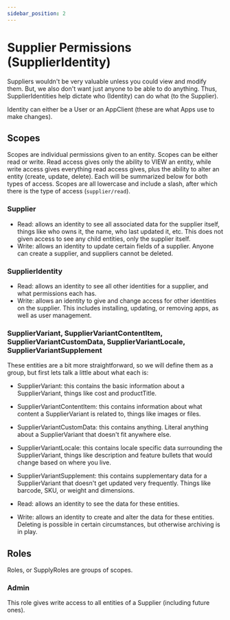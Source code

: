 ```yaml
---
sidebar_position: 2
---
```


# Supplier Permissions (SupplierIdentity)

Suppliers wouldn't be very valuable unless you could view and modify them. But, we also don't want just anyone to be able to do anything. Thus, SupplierIdentities help dictate who (Identity) can do what (to the Supplier).

Identity can either be a User or an AppClient (these are what Apps use to make changes).

## Scopes

Scopes are individual permissions given to an entity. Scopes can be either read or write. Read access gives only the ability to VIEW an entity, while write access gives everything read access gives, plus the ability to alter an entity (create, update, delete). Each will be summarized below for both types of access. Scopes are all lowercase and include a slash, after which there is the type of access (`supplier/read`).

### Supplier

-   Read: allows an identity to see all associated data for the supplier itself, things like who owns it, the name, who last updated it, etc. This does not given access to see any child entities, only the supplier itself.
-   Write: allows an identity to update certain fields of a supplier. Anyone can create a supplier, and suppliers cannot be deleted.

### SupplierIdentity

-   Read: allows an identity to see all other identities for a supplier, and what permissions each has.
-   Write: allows an identity to give and change access for other identities on the supplier. This includes installing, updating, or removing apps, as well as user management.

### SupplierVariant, SupplierVariantContentItem, SupplierVariantCustomData, SupplierVariantLocale, SupplierVariantSupplement

These entities are a bit more straightforward, so we will define them as a group, but first lets talk a little about what each is:

-   SupplierVariant: this contains the basic information about a SupplierVariant, things like cost and productTitle.
-   SupplierVariantContentItem: this contains information about what content a SupplierVariant is related to, things like images or files.
-   SupplierVariantCustomData: this contains anything. Literal anything about a SupplierVariant that doesn't fit anywhere else.
-   SupplierVariantLocale: this contains locale specific data surrounding the SupplierVariant, things like description and feature bullets that would change based on where you live.
-   SupplierVariantSupplement: this contains supplementary data for a SupplierVariant that doesn't get updated very frequently. Things like barcode, SKU, or weight and dimensions.

-   Read: allows an identity to see the data for these entities.
-   Write: allows an identity to create and alter the data for these entities. Deleting is possible in certain circumstances, but otherwise archiving is in play.

## Roles

Roles, or SupplyRoles are groups of scopes.

### Admin

This role gives write access to all entities of a Supplier (including future ones).
